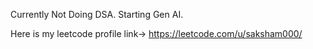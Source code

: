 Currently Not Doing DSA. Starting Gen AI.

Here is my leetcode profile link-> https://leetcode.com/u/saksham000/
